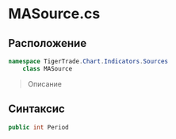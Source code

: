 
# MASource.cs
## Расположение
```csharp
namespace TigerTrade.Chart.Indicators.Sources  
    class MASource
```

> Описание

## Синтаксис
```csharp
public int Period
```
